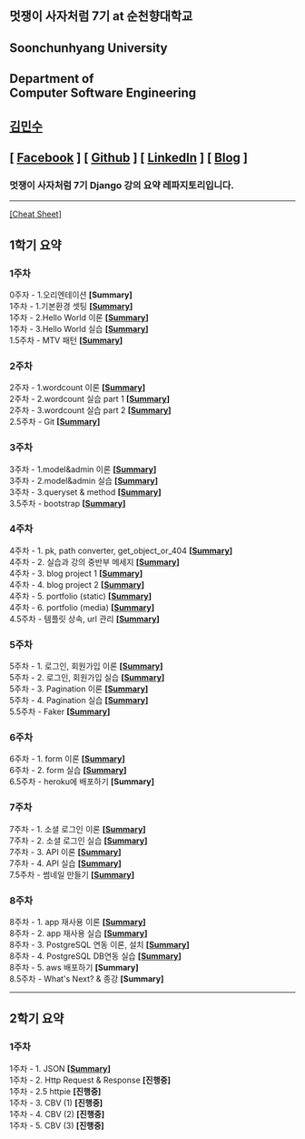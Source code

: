 ## 멋쟁이 사자처럼 7기 at 순천향대학교

## Soonchunhyang University
Department of<br/> Computer Software Engineering
------------------------------------------

##  [김민수](https://github.com/alstn2468)
## [ [Facebook](https://www.facebook.com/profile.php?id=100003769223078) ] [ [Github](https://github.com/alstn2468) ] [ [LinkedIn](https://www.linkedin.com/in/minsu-kim-336289160/) ] [ [Blog](https://alstn2468.github.io/) ]<br/>

### 멋쟁이 사자처럼 7기 **Django** 강의 요약 레파지토리입니다.<br/>

- - -

[[Cheat Sheet]](https://github.com/LikeLionSCH/LikeLion_Study_Summary/blob/master/Summary/Cheat_Sheet.md)

## 1학기 요약

### 1주차
0주자 - 1.오리엔테이션 **[Summary]**<br/>
1주차 - 1.기본환경 셋팅 **[[Summary](https://github.com/LikeLionSCH/LikeLion_Study_Summary/blob/master/Summary/1st_Week_1/1st_Week_1_1.md)]**<br/>
1주차 - 2.Hello World 이론 **[[Summary](https://github.com/LikeLionSCH/LikeLion_Study_Summary/blob/master/Summary/1st_Week_1/1st_Week_1_2.md)]**<br/>
1주차 - 3.Hello World 실습 **[[Summary](https://github.com/LikeLionSCH/LikeLion_Study_Summary/blob/master/Summary/1st_Week_1/1st_Week_1_3.md)]**<br/>
1.5주차 - MTV 패턴 **[[Summary](https://github.com/LikeLionSCH/LikeLion_Study_Summary/blob/master/Summary/1st_Week_1/1st_Week_1_4.md)]**<br/>


### 2주차
2주자 - 1.wordcount 이론 **[[Summary](https://github.com/LikeLionSCH/LikeLion_Study_Summary/blob/master/Summary/1st_Week_2/1st_Week_2_1.md)]**<br/>
2주차 - 2.wordcount 실습 part 1 **[[Summary](https://github.com/LikeLionSCH/LikeLion_Study_Summary/blob/master/Summary/1st_Week_2/1st_Week_2_2.md)]**<br/>
2주차 - 3.wordcount 실습 part 2 **[[Summary](https://github.com/LikeLionSCH/LikeLion_Study_Summary/blob/master/Summary/1st_Week_2/1st_Week_2_3.md)]**<br/>
2.5주차 - Git **[[Summary](https://github.com/LikeLionSCH/LikeLion_Study_Summary/blob/master/Summary/1st_Week_2/1st_Week_2_4.md)]**<br/>


### 3주차
3주차 - 1.model&admin 이론 **[[Summary](https://github.com/LikeLionSCH/LikeLion_Study_Summary/blob/master/Summary/1st_Week_3/1st_Week_3_1.md)]**<br/>
3주차 - 2.model&admin 실습 **[[Summary](https://github.com/LikeLionSCH/LikeLion_Study_Summary/blob/master/Summary/1st_Week_3/1st_Week_3_2.md)]**<br/>
3주차 - 3.queryset & method **[[Summary](https://github.com/LikeLionSCH/LikeLion_Study_Summary/blob/master/Summary/1st_Week_3/1st_Week_3_3.md)]**<br/>
3.5주차 - bootstrap **[[Summary](https://github.com/LikeLionSCH/LikeLion_Study_Summary/blob/master/Summary/1st_Week_3/1st_Week_3_4.md)]**<br/>


### 4주차
4주차 - 1. pk, path converter, get_object_or_404 **[[Summary](https://github.com/LikeLionSCH/LikeLion_Study_Summary/blob/master/Summary/1st_Week_4/1st_Week_4_1.md)]**<br/>
4주차 - 2. 실습과 강의 중반부 메세지 **[[Summary](https://github.com/LikeLionSCH/LikeLion_Study_Summary/blob/master/Summary/1st_Week_4/1st_Week_4_2.md)]**<br/>
4주차 - 3. blog project 1 **[[Summary](https://github.com/LikeLionSCH/LikeLion_Study_Summary/blob/master/Summary/1st_Week_4/1st_Week_4_3.md)]**<br/>
4주차 - 4. blog project 2 **[[Summary](https://github.com/LikeLionSCH/LikeLion_Study_Summary/blob/master/Summary/1st_Week_4/1st_Week_4_4.md)]**<br/>
4주차 - 5. portfolio (static) **[[Summary](https://github.com/LikeLionSCH/LikeLion_Study_Summary/blob/master/Summary/1st_Week_4/1st_Week_4_5.md)]**<br/>
4주차 - 6. portfolio (media) **[[Summary](https://github.com/LikeLionSCH/LikeLion_Study_Summary/blob/master/Summary/1st_Week_4/1st_Week_4_6.md)]**<br/>
4.5주차 - 템플릿 상속, url 관리 **[[Summary](https://github.com/LikeLionSCH/LikeLion_Study_Summary/blob/master/Summary/1st_Week_4/1st_Week_4_7.md)]**<br/>


### 5주차
5주차 - 1. 로그인, 회원가입 이론 **[[Summary](https://github.com/LikeLionSCH/LikeLion_Study_Summary/blob/master/Summary/1st_Week_5/1st_Week_5_1.md)]**<br/>
5주차 - 2. 로그인, 회원가입 실습 **[[Summary](https://github.com/LikeLionSCH/LikeLion_Study_Summary/blob/master/Summary/1st_Week_5/1st_Week_5_2.md)]**<br/>
5주차 - 3. Pagination 이론 **[[Summary](https://github.com/LikeLionSCH/LikeLion_Study_Summary/blob/master/Summary/1st_Week_5/1st_Week_5_3.md)]**<br/>
5주차 - 4. Pagination 실습 **[[Summary](https://github.com/LikeLionSCH/LikeLion_Study_Summary/blob/master/Summary/1st_Week_5/1st_Week_5_4.md)]**<br/>
5.5주차 - Faker **[[Summary](https://github.com/LikeLionSCH/LikeLion_Study_Summary/blob/master/Summary/1st_Week_5/1st_Week_5_5.md)]**<br/>


### 6주차
6주차 - 1. form 이론 **[[Summary](https://github.com/LikeLionSCH/LikeLion_Study_Summary/blob/master/Summary/1st_Week_6/1st_Week_6_1.md)]**<br/>
6주차 - 2. form 실습 **[[Summary](https://github.com/LikeLionSCH/LikeLion_Study_Summary/blob/master/Summary/1st_Week_6/1st_Week_6_2.md)]**<br/>
6.5주차 - heroku에 배포하기 **[Summary]**<br/>


### 7주차
7주차 - 1. 소셜 로그인 이론 **[[Summary](https://github.com/LikeLionSCH/LikeLion_Study_Summary/blob/master/Summary/1st_Week_7/1st_Week_7_1.md)]**<br/>
7주차 - 2. 소셜 로그인 실습 **[[Summary](https://github.com/LikeLionSCH/LikeLion_Study_Summary/blob/master/Summary/1st_Week_7/1st_Week_7_2.md)]**<br/>
7주차 - 3. API 이론 **[[Summary](https://github.com/LikeLionSCH/LikeLion_Study_Summary/blob/master/Summary/1st_Week_7/1st_Week_7_3.md)]**<br/>
7주차 - 4. API 실습 **[[Summary](https://github.com/LikeLionSCH/LikeLion_Study_Summary/blob/master/Summary/1st_Week_7/1st_Week_7_4.md)]**<br/>
7.5주차 - 썸네일 만들기 **[[Summary](https://github.com/LikeLionSCH/LikeLion_Study_Summary/blob/master/Summary/1st_Week_7/1st_Week_7_5.md)]**<br/>


### 8주차
8주차 - 1. app 재사용 이론 **[[Summary](https://github.com/LikeLionSCH/LikeLion_Study_Summary/blob/master/Summary/1st_Week_8/1st_Week_8_1.md)]**<br/>
8주차 - 2. app 재사용 실습 **[[Summary](https://github.com/LikeLionSCH/LikeLion_Study_Summary/blob/master/Summary/1st_Week_8/1st_Week_8_2.md)]**<br/>
8주차 - 3. PostgreSQL 연동 이론, 설치 **[[Summary](https://github.com/LikeLionSCH/LikeLion_Study_Summary/blob/master/Summary/1st_Week_8/1st_Week_8_3.md)]**<br/>
8주차 - 4. PostgreSQL DB연동 실습 **[[Summary](https://github.com/LikeLionSCH/LikeLion_Study_Summary/blob/master/Summary/1st_Week_8/1st_Week_8_4.md)]**<br/>
8주차 - 5. aws 배포하기 **[Summary]**<br/>
8.5주차 - What's Next? & 종강 **[Summary]**<br/>

- - -

## 2학기 요약

### 1주차
1주차 - 1. JSON **[[Summary](https://github.com/LikeLionSCH/LikeLion_Study_Summary/blob/master/Summary/2nd_Week_1/2nd_Week_1_1.md)]**<br/>
1주차 - 2. Http Request & Response **[진행중]**<br/>
1주차 - 2.5 httpie **[진행중]**<br/>
1주차 - 3. CBV (1) **[진행중]**<br/>
1주차 - 4. CBV (2) **[진행중]**<br/>
1주차 - 5. CBV (3) **[진행중]**<br/>
